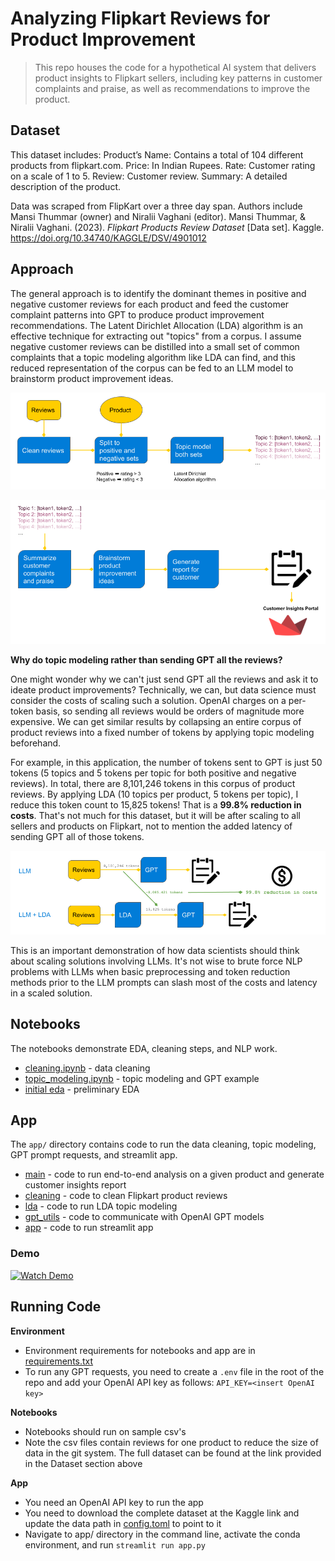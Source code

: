# Analyzing Flipkart Reviews for Product Improvement
> This repo houses the code for a hypothetical AI system that delivers product insights to Flipkart sellers, including key patterns in customer complaints and praise, as well as recommendations to improve the product.

## Dataset
This dataset includes:
	Product’s Name: Contains a total of 104 different products from flipkart.com.
	Price: In Indian Rupees. 
	Rate: Customer rating on a scale of 1 to 5.
	Review: Customer review.
	Summary: A detailed description of the product.

Data was scraped from FlipKart over a three day span. Authors include Mansi Thummar (owner) and Niralii Vaghani (editor).
Mansi Thummar, &amp; Niralii Vaghani. (2023). <i>Flipkart Products Review Dataset</i> [Data set]. Kaggle. https://doi.org/10.34740/KAGGLE/DSV/4901012

## Approach
The general approach is to identify the dominant themes in positive and negative customer reviews for each product and feed the customer complaint patterns into GPT to produce product improvement recommendations. The Latent Dirichlet Allocation (LDA) algorithm is an effective technique for extracting out "topics" from a corpus. I assume negative customer reviews can be distilled into a small set of common complaints that a topic modeling algorithm like LDA can find, and this reduced representation of the corpus can be fed to an LLM model to brainstorm product improvement ideas.

![](app/assets/workflow_I.png)

![](app/assets/workflow_II.png)

**Why do topic modeling rather than sending GPT all the reviews?**

One might wonder why we can't just send GPT all the reviews and ask it to ideate product improvements? Technically, we can, but data science must consider the costs of scaling such a solution. OpenAI charges on a per-token basis, so sending all reviews would be orders of magnitude more expensive. We can get similar results by collapsing an entire corpus of product reviews into a fixed number of tokens by applying topic modeling beforehand. 

For example, in this application, the number of tokens sent to GPT is just 50 tokens (5 topics and 5 tokens per topic for both positive and negative reviews). In total, there are 8,101,246 tokens in this corpus of product reviews. By applying LDA (10 topics per product, 5 tokens per topic), I reduce this token count to 15,825 tokens! That is a **99.8% reduction in costs**. That's not much for this dataset, but it will be after scaling to all sellers and products on Flipkart, not to mention the added latency of sending GPT all of those tokens.

![](app/assets/cost_reduction.png)

This is an important demonstration of how data scientists should think about scaling solutions involving LLMs. It's not wise to brute force NLP problems with LLMs when basic preprocessing and token reduction methods prior to the LLM prompts can slash most of the costs and latency in a scaled solution.


## Notebooks
The notebooks demonstrate EDA, cleaning steps, and NLP work.
- [cleaning.ipynb](cleaning.ipynb) - data cleaning
- [topic_modeling.ipynb](topic_modeling.ipynb) - topic modeling and GPT example
- [initial eda](eda.ipynb) - preliminary EDA

## App
The `app/` directory contains code to run the data cleaning, topic modeling, GPT prompt requests, and streamlit app.
- [main](app/main.py) - code to run end-to-end analysis on a given product and generate customer insights report
- [cleaning](app/cleaning.py) - code to clean Flipkart product reviews
- [lda](app/lda.py) - code to run LDA topic modeling
- [gpt_utils](app/gpt_utils.py) - code to communicate with OpenAI GPT models
- [app](app/app.py) - code to run streamlit app

### Demo
[![Watch Demo](https://img.youtube.com/vi/SjW10t-bOO8/0.jpg)](https://youtu.be/SjW10t-bOO8)

## Running Code
**Environment**
- Environment requirements for notebooks and app are in [requirements.txt](./requirements.txt)
- To run any GPT requests, you need to create a `.env` file in the root of the repo and add your OpenAI API key as follows: `API_KEY=<insert OpenAI key>`

**Notebooks**
- Notebooks should run on sample csv's
- Note the csv files contain reviews for one product to reduce the size of data in the git system. The full dataset can be found at the link provided in the Dataset section above

**App**
- You need an OpenAI API key to run the app
- You need to download the complete dataset at the Kaggle link and update the data path in [config.toml](app/config.toml) to point to it
- Navigate to app/ directory in the command line, activate the conda environment, and run `streamlit run app.py`
